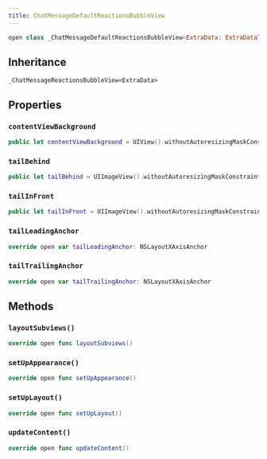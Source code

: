 ```yaml
---
title: ChatMessageDefaultReactionsBubbleView
---
```


``` swift
open class _ChatMessageDefaultReactionsBubbleView<ExtraData: ExtraDataTypes>: _ChatMessageReactionsBubbleView<ExtraData> 
```

## Inheritance

`_ChatMessageReactionsBubbleView<ExtraData>`

## Properties

### `contentViewBackground`

``` swift
public let contentViewBackground = UIView().withoutAutoresizingMaskConstraints
```

### `tailBehind`

``` swift
public let tailBehind = UIImageView().withoutAutoresizingMaskConstraints
```

### `tailInFront`

``` swift
public let tailInFront = UIImageView().withoutAutoresizingMaskConstraints
```

### `tailLeadingAnchor`

``` swift
override open var tailLeadingAnchor: NSLayoutXAxisAnchor 
```

### `tailTrailingAnchor`

``` swift
override open var tailTrailingAnchor: NSLayoutXAxisAnchor 
```

## Methods

### `layoutSubviews()`

``` swift
override open func layoutSubviews() 
```

### `setUpAppearance()`

``` swift
override open func setUpAppearance() 
```

### `setUpLayout()`

``` swift
override open func setUpLayout() 
```

### `updateContent()`

``` swift
override open func updateContent() 
```
